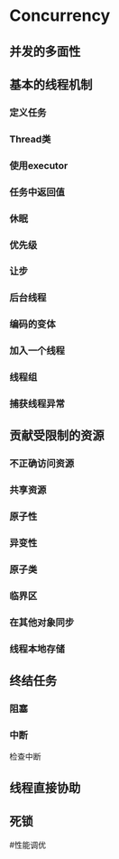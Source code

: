 # Concurrency
## 并发的多面性
## 基本的线程机制
### 定义任务
### Thread类
### 使用executor
### 任务中返回值
### 休眠
### 优先级
### 让步
### 后台线程
### 编码的变体
### 加入一个线程
### 线程组
### 捕获线程异常
## 贡献受限制的资源
### 不正确访问资源
### 共享资源
### 原子性
### 异变性
### 原子类
### 临界区
### 在其他对象同步
### 线程本地存储
## 终结任务
### 阻塞 
### 中断
检查中断
## 线程直接协助
## 死锁
#性能调优

